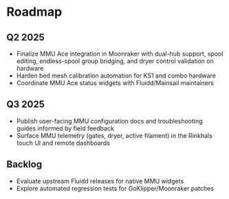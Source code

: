 # Roadmap

## Q2 2025
- Finalize MMU Ace integration in Moonraker with dual-hub support, spool editing, endless-spool group bridging, and dryer control validation on hardware
- Harden bed mesh calibration automation for KS1 and combo hardware
- Coordinate MMU Ace status widgets with Fluidd/Mainsail maintainers

## Q3 2025
- Publish user-facing MMU configuration docs and troubleshooting guides informed by field feedback
- Surface MMU telemetry (gates, dryer, active filament) in the Rinkhals touch UI and remote dashboards

## Backlog
- Evaluate upstream Fluidd releases for native MMU widgets
- Explore automated regression tests for GoKlipper/Moonraker patches
